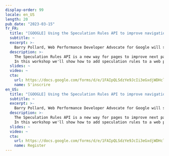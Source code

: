 ```yaml
---
display-order: 99
locale: en_US
length: 20
pub_date: "2023-03-15"
fr_FR:
  title: "[GOOGLE] Using the Speculation Rules API to improve navigations (EN)"
  subtitle: ~
  excerpt: >-
    Barry Pollard, Web Performance Developer Advocate for Google will show how Using the Speculation Rules API to improve navigations.
  description: >-
    The Speculation Rules API is a new way for pages to improve next page navigations by telling the browser to prefetch or prerender certain URLs. This leads to faster, or even instant, page URLs.
    In this workshop we'll show how to add speculation rules to a web page and show they render faster.
  slides: ~
  video: ~
  cta:
    url: https://docs.google.com/forms/d/e/1FAIpQLSdzYe9JcIi3eGxdjWDHclmCF8tqVXUTxk2obiutNugtpliWww/viewform?usp=sf_link
    name: S'inscrire
en_US:
  title: "[GOOGLE] Using the Speculation Rules API to improve navigations (EN)"
  subtitle: ~
  excerpt: >-
    Barry Pollard, Web Performance Developer Advocate for Google will show how Using the Speculation Rules API to improve navigations.
  description: >-
    The Speculation Rules API is a new way for pages to improve next page navigations by telling the browser to prefetch or prerender certain URLs. This leads to faster, or even instant, page URLs.
    In this workshop we'll show how to add speculation rules to a web page and show they render faster.
  slides: ~
  video: ~
  cta:
    url: https://docs.google.com/forms/d/e/1FAIpQLSdzYe9JcIi3eGxdjWDHclmCF8tqVXUTxk2obiutNugtpliWww/viewform?usp=sf_link
    name: Register
---
```

